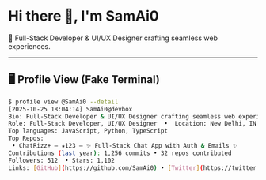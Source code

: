 # Hi there 👋, I'm SamAi0

🎨 Full-Stack Developer & UI/UX Designer crafting seamless web experiences.

---

## 🖥️ Profile View (Fake Terminal)

```bash
$ profile view @SamAi0 --detail
[2025-10-25 18:04:14] SamAi0@devbox
Bio: Full-Stack Developer & UI/UX Designer crafting seamless web experiences.
Role: Full-Stack Developer, UI/UX Designer  •  Location: New Delhi, IN
Top languages: JavaScript, Python, TypeScript
Top Repos:
 • ChatRizz+ — ★123 — ✨ Full-Stack Chat App with Auth & Emails ✨
Contributions (last year): 1,256 commits • 32 repos contributed
Followers: 512  • Stars: 1,102
Links: [GitHub](https://github.com/SamAi0) • [Twitter](https://twitter.com/SamAi0)
